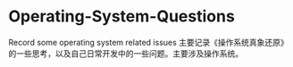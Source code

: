 # Operating-System-Questions
Record some operating system related issues
主要记录《操作系统真象还原》的一些思考，以及自己日常开发中的一些问题。主要涉及操作系统。
